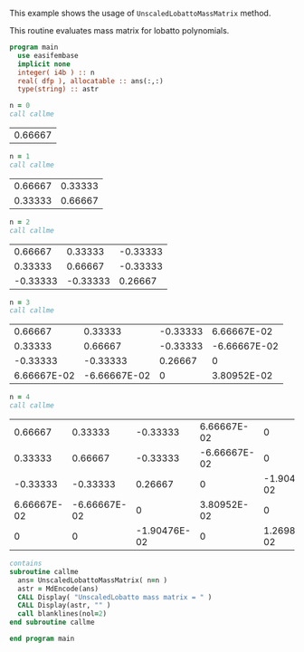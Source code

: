 This example shows the usage of `UnscaledLobattoMassMatrix` method.

This routine evaluates mass matrix for lobatto polynomials.

```fortran
program main
  use easifembase
  implicit none
  integer( i4b ) :: n
  real( dfp ), allocatable :: ans(:,:)
  type(string) :: astr
```

```fortran
n = 0
call callme
```

|         |
| ------- |
| 0.66667 |

```fortran
n = 1
call callme
```

|         |         |
| ------- | ------- |
| 0.66667 | 0.33333 |
| 0.33333 | 0.66667 |

```fortran
n = 2
call callme
```

|          |          |          |
| -------- | -------- | -------- |
| 0.66667  | 0.33333  | -0.33333 |
| 0.33333  | 0.66667  | -0.33333 |
| -0.33333 | -0.33333 | 0.26667  |

```fortran
n = 3
call callme
```

|             |              |          |              |
| ----------- | ------------ | -------- | ------------ |
| 0.66667     | 0.33333      | -0.33333 | 6.66667E-02  |
| 0.33333     | 0.66667      | -0.33333 | -6.66667E-02 |
| -0.33333    | -0.33333     | 0.26667  | 0            |
| 6.66667E-02 | -6.66667E-02 | 0        | 3.80952E-02  |

```fortran
n = 4
call callme
```

|             |              |              |              |              |
| ----------- | ------------ | ------------ | ------------ | ------------ |
| 0.66667     | 0.33333      | -0.33333     | 6.66667E-02  | 0            |
| 0.33333     | 0.66667      | -0.33333     | -6.66667E-02 | 0            |
| -0.33333    | -0.33333     | 0.26667      | 0            | -1.90476E-02 |
| 6.66667E-02 | -6.66667E-02 | 0            | 3.80952E-02  | 0            |
| 0           | 0            | -1.90476E-02 | 0            | 1.26984E-02  |

```fortran
contains
subroutine callme
  ans= UnscaledLobattoMassMatrix( n=n )
  astr = MdEncode(ans)
  CALL Display( "UnscaledLobatto mass matrix = " )
  CALL Display(astr, "" )
  call blanklines(nol=2)
end subroutine callme
```

```fortran
end program main
```
